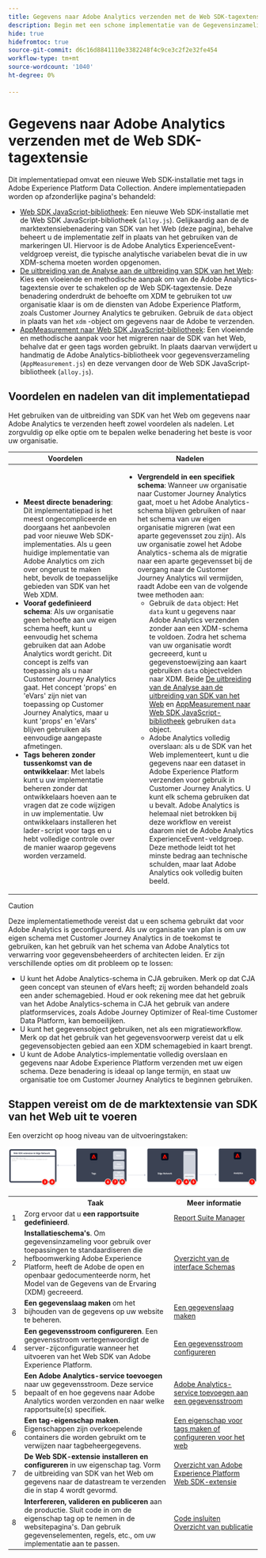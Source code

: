 ```yaml
---
title: Gegevens naar Adobe Analytics verzenden met de Web SDK-tagextensie
description: Begin met een schone implementatie van de Gegevensinzameling van Adobe Experience Platform om gegevens naar Adobe Analytics te verzenden gebruikend XDM en de het gebiedsgroep van Adobe Analytics ExperienceEvent.
hide: true
hidefromtoc: true
source-git-commit: d6c16d8841110e3382248f4c9ce3c2f2e32fe454
workflow-type: tm+mt
source-wordcount: '1040'
ht-degree: 0%

---
```


# Gegevens naar Adobe Analytics verzenden met de Web SDK-tagextensie

Dit implementatiepad omvat een nieuwe Web SDK-installatie met tags in Adobe Experience Platform Data Collection. Andere implementatiepaden worden op afzonderlijke pagina&#39;s behandeld:

* [Web SDK JavaScript-bibliotheek](web-sdk-javascript-library.md): Een nieuwe Web SDK-installatie met de Web SDK JavaScript-bibliotheek (`alloy.js`). Gelijkaardig aan de de marktextensiebenadering van SDK van het Web (deze pagina), behalve beheert u de implementatie zelf in plaats van het gebruiken van de markeringen UI. Hiervoor is de Adobe Analytics ExperienceEvent-veldgroep vereist, die typische analytische variabelen bevat die in uw XDM-schema moeten worden opgenomen.
* [De uitbreiding van de Analyse aan de uitbreiding van SDK van het Web](analytics-extension-to-web-sdk.md): Kies een vloeiende en methodische aanpak om van de Adobe Analytics-tagextensie over te schakelen op de Web SDK-tagextensie. Deze benadering onderdrukt de behoefte om XDM te gebruiken tot uw organisatie klaar is om de diensten van Adobe Experience Platform, zoals Customer Journey Analytics te gebruiken. Gebruik de `data` object in plaats van het `xdm` -object om gegevens naar de Adobe te verzenden.
* [AppMeasurement naar Web SDK JavaScript-bibliotheek](appmeasurement-to-web-sdk.md): Een vloeiende en methodische aanpak voor het migreren naar de SDK van het Web, behalve dat er geen tags worden gebruikt. In plaats daarvan verwijdert u handmatig de Adobe Analytics-bibliotheek voor gegevensverzameling (`AppMeasurement.js`) en deze vervangen door de Web SDK JavaScript-bibliotheek (`alloy.js`).

## Voordelen en nadelen van dit implementatiepad

Het gebruiken van de uitbreiding van SDK van het Web om gegevens naar Adobe Analytics te verzenden heeft zowel voordelen als nadelen. Let zorgvuldig op elke optie om te bepalen welke benadering het beste is voor uw organisatie.

| Voordelen | Nadelen |
| --- | --- |
| <ul><li>**Meest directe benadering**: Dit implementatiepad is het meest ongecompliceerde en doorgaans het aanbevolen pad voor nieuwe Web SDK-implementaties. Als u geen huidige implementatie van Adobe Analytics om zich over ongerust te maken hebt, bevolk de toepasselijke gebieden van SDK van het Web XDM.</li><li>**Vooraf gedefinieerd schema**: Als uw organisatie geen behoefte aan uw eigen schema heeft, kunt u eenvoudig het schema gebruiken dat aan Adobe Analytics wordt gericht. Dit concept is zelfs van toepassing als u naar Customer Journey Analytics gaat. Het concept &#39;props&#39; en &#39;eVars&#39; zijn niet van toepassing op Customer Journey Analytics, maar u kunt &#39;props&#39; en &#39;eVars&#39; blijven gebruiken als eenvoudige aangepaste afmetingen.</li><li>**Tags beheren zonder tussenkomst van de ontwikkelaar**: Met labels kunt u uw implementatie beheren zonder dat ontwikkelaars hoeven aan te vragen dat ze code wijzigen in uw implementatie. Uw ontwikkelaars installeren het lader-script voor tags en u hebt volledige controle over de manier waarop gegevens worden verzameld.</li></ul> | <ul><li>**Vergrendeld in een specifiek schema**: Wanneer uw organisatie naar Customer Journey Analytics gaat, moet u het Adobe Analytics-schema blijven gebruiken of naar het schema van uw eigen organisatie migreren (wat een aparte gegevensset zou zijn). Als uw organisatie zowel het Adobe Analytics-schema als de migratie naar een aparte gegevensset bij de overgang naar de Customer Journey Analytics wil vermijden, raadt Adobe een van de volgende twee methoden aan:<ul><li>Gebruik de `data` object: Het `data` kunt u gegevens naar Adobe Analytics verzenden zonder aan een XDM-schema te voldoen. Zodra het schema van uw organisatie wordt gecreeerd, kunt u gegevenstoewijzing aan kaart gebruiken `data` objectvelden naar XDM. Beide [De uitbreiding van de Analyse aan de uitbreiding van SDK van het Web](analytics-extension-to-web-sdk.md) en [AppMeasurement naar Web SDK JavaScript-bibliotheek](appmeasurement-to-web-sdk.md) gebruiken `data` object.</li><li>Adobe Analytics volledig overslaan: als u de SDK van het Web implementeert, kunt u die gegevens naar een dataset in Adobe Experience Platform verzenden voor gebruik in Customer Journey Analytics. U kunt elk schema gebruiken dat u bevalt. Adobe Analytics is helemaal niet betrokken bij deze workflow en vereist daarom niet de Adobe Analytics ExperienceEvent-veldgroep. Deze methode leidt tot het minste bedrag aan technische schulden, maar laat Adobe Analytics ook volledig buiten beeld.</li></ul></ul> |

>[!CAUTION]
>
>Deze implementatiemethode vereist dat u een schema gebruikt dat voor Adobe Analytics is geconfigureerd. Als uw organisatie van plan is om uw eigen schema met Customer Journey Analytics in de toekomst te gebruiken, kan het gebruik van het schema van Adobe Analytics tot verwarring voor gegevensbeheerders of architecten leiden. Er zijn verschillende opties om dit probleem op te lossen:
>
>* U kunt het Adobe Analytics-schema in CJA gebruiken. Merk op dat CJA geen concept van steunen of eVars heeft; zij worden behandeld zoals een ander schemagebied. Houd er ook rekening mee dat het gebruik van het Adobe Analytics-schema in CJA het gebruik van andere platformservices, zoals Adobe Journey Optimizer of Real-time Customer Data Platform, kan bemoeilijken.
>* U kunt het gegevensobject gebruiken, net als een migratieworkflow. Merk op dat het gebruik van het gegevensvoorwerp vereist dat u elk gegevensobjecten gebied aan een XDM schemagebied in kaart brengt.
>* U kunt de Adobe Analytics-implementatie volledig overslaan en gegevens naar Adobe Experience Platform verzenden met uw eigen schema. Deze benadering is ideaal op lange termijn, en staat uw organisatie toe om Customer Journey Analytics te beginnen gebruiken.

## Stappen vereist om de de marktextensie van SDK van het Web uit te voeren

Een overzicht op hoog niveau van de uitvoeringstaken:

![Hoe te om Adobe Analytics uit te voeren gebruikend de uitbreidingswerkschema van SDK van het Web, zoals die in deze sectie wordt beschreven.](../../assets/websdk-extension-annotated.png)

<table style="width:100%">

<tr>
<th style="width:5%"></th><th style="width:60%"><b>Taak</b></th><th style="width:35%"><b>Meer informatie</b></th>
</tr>

<tr>
<td>1</td>
<td>Zorg ervoor dat u <b>een rapportsuite gedefinieerd</b>.</td>
<td><a href="/help/admin/admin/c-manage-report-suites/report-suites-admin.md">Report Suite Manager</a></td>
</tr>

<tr>
<td>2</td>
<td><b>Installatieschema's</b>. Om gegevensinzameling voor gebruik over toepassingen te standaardiseren die hefboomwerking Adobe Experience Platform, heeft de Adobe de open en openbaar gedocumenteerde norm, het Model van de Gegevens van de Ervaring (XDM) gecreeerd.</td>
<td><a href="https://experienceleague.adobe.com/docs/experience-platform/xdm/ui/overview.html">Overzicht van de interface Schemas</a></td>
</tr>

<tr>
<td>3</td>
<td><b>Een gegevenslaag maken</b> om het bijhouden van de gegevens op uw website te beheren.</td>
<td><a href="../../prepare/data-layer.md">Een gegevenslaag maken</a></td>
</tr>

<tr>
<td>4</td>
<td><b>Een gegevensstroom configureren</b>. Een gegevensstroom vertegenwoordigt de server-zijconfiguratie wanneer het uitvoeren van het Web SDK van Adobe Experience Platform.</td>
<td><a href="https://experienceleague.adobe.com/docs/experience-platform/edge/datastreams/configure.html">Een gegevensstroom configureren<a></td> 
</tr>

<tr>
<td>5</td> 
<td><b>Een Adobe Analytics-service toevoegen</b> naar uw gegevensstroom. Deze service bepaalt of en hoe gegevens naar Adobe Analytics worden verzonden en naar welke rapportsuite(s) specifiek.</td>
<td><a href="https://experienceleague.adobe.com/docs/experience-platform/edge/datastreams/configure.html#analytics">Adobe Analytics-service toevoegen aan een gegevensstroom</a></td>
</tr>

<tr>
<td>6</td>
<td><b>Een tag-eigenschap maken</b>. Eigenschappen zijn overkoepelende containers die worden gebruikt om te verwijzen naar tagbeheergegevens.</td>
<td><a href="https://experienceleague.adobe.com/docs/experience-platform/tags/admin/companies-and-properties.html#for-web">Een eigenschap voor tags maken of configureren voor het web</a></td>
</tr>

<tr>
<td>7</td> 
<td><b>De Web SDK-extensie installeren en configureren</b> in uw eigenschap tag. Vorm de uitbreiding van SDK van het Web om gegevens naar de datastream te verzenden die in stap 4 wordt gevormd.</td>
<td><a href="https://experienceleague.adobe.com/docs/experience-platform/tags/extensions/client/sdk/overview.html">Overzicht van Adobe Experience Platform Web SDK-extensie</a></td>
</tr>

<tr>
<td>8</td>
<td><b>Interfereren, valideren en publiceren</b> aan de productie. Sluit code in om de eigenschap tag op te nemen in de websitepagina's. Dan gebruik gegevenselementen, regels, etc., om uw implementatie aan te passen.</td>
<td><a href="https://experienceleague.adobe.com/docs/experience-platform/tags/publish/environments/environments.html#embed-code">Code insluiten</a><br/><a href="https://experienceleague.adobe.com/docs/experience-platform/tags/publish/overview.html">Overzicht van publicatie</a></td>
</tr>

</table>
